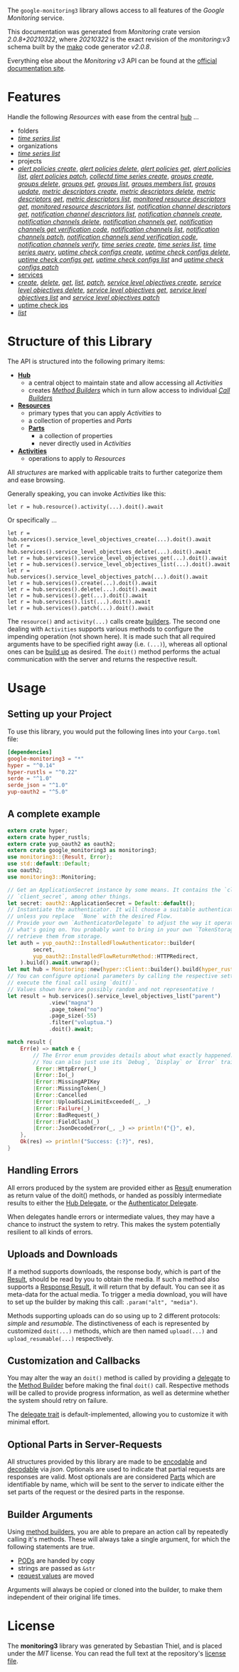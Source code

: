 <!---
DO NOT EDIT !
This file was generated automatically from 'src/mako/api/README.md.mako'
DO NOT EDIT !
-->
The `google-monitoring3` library allows access to all features of the *Google Monitoring* service.

This documentation was generated from *Monitoring* crate version *2.0.8+20210322*, where *20210322* is the exact revision of the *monitoring:v3* schema built by the [mako](http://www.makotemplates.org/) code generator *v2.0.8*.

Everything else about the *Monitoring* *v3* API can be found at the
[official documentation site](https://cloud.google.com/monitoring/api/).
# Features

Handle the following *Resources* with ease from the central [hub](https://docs.rs/google-monitoring3/2.0.8+20210322/google_monitoring3/Monitoring) ... 

* folders
 * [*time series list*](https://docs.rs/google-monitoring3/2.0.8+20210322/google_monitoring3/api::FolderTimeSeryListCall)
* organizations
 * [*time series list*](https://docs.rs/google-monitoring3/2.0.8+20210322/google_monitoring3/api::OrganizationTimeSeryListCall)
* projects
 * [*alert policies create*](https://docs.rs/google-monitoring3/2.0.8+20210322/google_monitoring3/api::ProjectAlertPolicyCreateCall), [*alert policies delete*](https://docs.rs/google-monitoring3/2.0.8+20210322/google_monitoring3/api::ProjectAlertPolicyDeleteCall), [*alert policies get*](https://docs.rs/google-monitoring3/2.0.8+20210322/google_monitoring3/api::ProjectAlertPolicyGetCall), [*alert policies list*](https://docs.rs/google-monitoring3/2.0.8+20210322/google_monitoring3/api::ProjectAlertPolicyListCall), [*alert policies patch*](https://docs.rs/google-monitoring3/2.0.8+20210322/google_monitoring3/api::ProjectAlertPolicyPatchCall), [*collectd time series create*](https://docs.rs/google-monitoring3/2.0.8+20210322/google_monitoring3/api::ProjectCollectdTimeSeryCreateCall), [*groups create*](https://docs.rs/google-monitoring3/2.0.8+20210322/google_monitoring3/api::ProjectGroupCreateCall), [*groups delete*](https://docs.rs/google-monitoring3/2.0.8+20210322/google_monitoring3/api::ProjectGroupDeleteCall), [*groups get*](https://docs.rs/google-monitoring3/2.0.8+20210322/google_monitoring3/api::ProjectGroupGetCall), [*groups list*](https://docs.rs/google-monitoring3/2.0.8+20210322/google_monitoring3/api::ProjectGroupListCall), [*groups members list*](https://docs.rs/google-monitoring3/2.0.8+20210322/google_monitoring3/api::ProjectGroupMemberListCall), [*groups update*](https://docs.rs/google-monitoring3/2.0.8+20210322/google_monitoring3/api::ProjectGroupUpdateCall), [*metric descriptors create*](https://docs.rs/google-monitoring3/2.0.8+20210322/google_monitoring3/api::ProjectMetricDescriptorCreateCall), [*metric descriptors delete*](https://docs.rs/google-monitoring3/2.0.8+20210322/google_monitoring3/api::ProjectMetricDescriptorDeleteCall), [*metric descriptors get*](https://docs.rs/google-monitoring3/2.0.8+20210322/google_monitoring3/api::ProjectMetricDescriptorGetCall), [*metric descriptors list*](https://docs.rs/google-monitoring3/2.0.8+20210322/google_monitoring3/api::ProjectMetricDescriptorListCall), [*monitored resource descriptors get*](https://docs.rs/google-monitoring3/2.0.8+20210322/google_monitoring3/api::ProjectMonitoredResourceDescriptorGetCall), [*monitored resource descriptors list*](https://docs.rs/google-monitoring3/2.0.8+20210322/google_monitoring3/api::ProjectMonitoredResourceDescriptorListCall), [*notification channel descriptors get*](https://docs.rs/google-monitoring3/2.0.8+20210322/google_monitoring3/api::ProjectNotificationChannelDescriptorGetCall), [*notification channel descriptors list*](https://docs.rs/google-monitoring3/2.0.8+20210322/google_monitoring3/api::ProjectNotificationChannelDescriptorListCall), [*notification channels create*](https://docs.rs/google-monitoring3/2.0.8+20210322/google_monitoring3/api::ProjectNotificationChannelCreateCall), [*notification channels delete*](https://docs.rs/google-monitoring3/2.0.8+20210322/google_monitoring3/api::ProjectNotificationChannelDeleteCall), [*notification channels get*](https://docs.rs/google-monitoring3/2.0.8+20210322/google_monitoring3/api::ProjectNotificationChannelGetCall), [*notification channels get verification code*](https://docs.rs/google-monitoring3/2.0.8+20210322/google_monitoring3/api::ProjectNotificationChannelGetVerificationCodeCall), [*notification channels list*](https://docs.rs/google-monitoring3/2.0.8+20210322/google_monitoring3/api::ProjectNotificationChannelListCall), [*notification channels patch*](https://docs.rs/google-monitoring3/2.0.8+20210322/google_monitoring3/api::ProjectNotificationChannelPatchCall), [*notification channels send verification code*](https://docs.rs/google-monitoring3/2.0.8+20210322/google_monitoring3/api::ProjectNotificationChannelSendVerificationCodeCall), [*notification channels verify*](https://docs.rs/google-monitoring3/2.0.8+20210322/google_monitoring3/api::ProjectNotificationChannelVerifyCall), [*time series create*](https://docs.rs/google-monitoring3/2.0.8+20210322/google_monitoring3/api::ProjectTimeSeryCreateCall), [*time series list*](https://docs.rs/google-monitoring3/2.0.8+20210322/google_monitoring3/api::ProjectTimeSeryListCall), [*time series query*](https://docs.rs/google-monitoring3/2.0.8+20210322/google_monitoring3/api::ProjectTimeSeryQueryCall), [*uptime check configs create*](https://docs.rs/google-monitoring3/2.0.8+20210322/google_monitoring3/api::ProjectUptimeCheckConfigCreateCall), [*uptime check configs delete*](https://docs.rs/google-monitoring3/2.0.8+20210322/google_monitoring3/api::ProjectUptimeCheckConfigDeleteCall), [*uptime check configs get*](https://docs.rs/google-monitoring3/2.0.8+20210322/google_monitoring3/api::ProjectUptimeCheckConfigGetCall), [*uptime check configs list*](https://docs.rs/google-monitoring3/2.0.8+20210322/google_monitoring3/api::ProjectUptimeCheckConfigListCall) and [*uptime check configs patch*](https://docs.rs/google-monitoring3/2.0.8+20210322/google_monitoring3/api::ProjectUptimeCheckConfigPatchCall)
* [services](https://docs.rs/google-monitoring3/2.0.8+20210322/google_monitoring3/api::Service)
 * [*create*](https://docs.rs/google-monitoring3/2.0.8+20210322/google_monitoring3/api::ServiceCreateCall), [*delete*](https://docs.rs/google-monitoring3/2.0.8+20210322/google_monitoring3/api::ServiceDeleteCall), [*get*](https://docs.rs/google-monitoring3/2.0.8+20210322/google_monitoring3/api::ServiceGetCall), [*list*](https://docs.rs/google-monitoring3/2.0.8+20210322/google_monitoring3/api::ServiceListCall), [*patch*](https://docs.rs/google-monitoring3/2.0.8+20210322/google_monitoring3/api::ServicePatchCall), [*service level objectives create*](https://docs.rs/google-monitoring3/2.0.8+20210322/google_monitoring3/api::ServiceServiceLevelObjectiveCreateCall), [*service level objectives delete*](https://docs.rs/google-monitoring3/2.0.8+20210322/google_monitoring3/api::ServiceServiceLevelObjectiveDeleteCall), [*service level objectives get*](https://docs.rs/google-monitoring3/2.0.8+20210322/google_monitoring3/api::ServiceServiceLevelObjectiveGetCall), [*service level objectives list*](https://docs.rs/google-monitoring3/2.0.8+20210322/google_monitoring3/api::ServiceServiceLevelObjectiveListCall) and [*service level objectives patch*](https://docs.rs/google-monitoring3/2.0.8+20210322/google_monitoring3/api::ServiceServiceLevelObjectivePatchCall)
* [uptime check ips](https://docs.rs/google-monitoring3/2.0.8+20210322/google_monitoring3/api::UptimeCheckIp)
 * [*list*](https://docs.rs/google-monitoring3/2.0.8+20210322/google_monitoring3/api::UptimeCheckIpListCall)




# Structure of this Library

The API is structured into the following primary items:

* **[Hub](https://docs.rs/google-monitoring3/2.0.8+20210322/google_monitoring3/Monitoring)**
    * a central object to maintain state and allow accessing all *Activities*
    * creates [*Method Builders*](https://docs.rs/google-monitoring3/2.0.8+20210322/google_monitoring3/client::MethodsBuilder) which in turn
      allow access to individual [*Call Builders*](https://docs.rs/google-monitoring3/2.0.8+20210322/google_monitoring3/client::CallBuilder)
* **[Resources](https://docs.rs/google-monitoring3/2.0.8+20210322/google_monitoring3/client::Resource)**
    * primary types that you can apply *Activities* to
    * a collection of properties and *Parts*
    * **[Parts](https://docs.rs/google-monitoring3/2.0.8+20210322/google_monitoring3/client::Part)**
        * a collection of properties
        * never directly used in *Activities*
* **[Activities](https://docs.rs/google-monitoring3/2.0.8+20210322/google_monitoring3/client::CallBuilder)**
    * operations to apply to *Resources*

All *structures* are marked with applicable traits to further categorize them and ease browsing.

Generally speaking, you can invoke *Activities* like this:

```Rust,ignore
let r = hub.resource().activity(...).doit().await
```

Or specifically ...

```ignore
let r = hub.services().service_level_objectives_create(...).doit().await
let r = hub.services().service_level_objectives_delete(...).doit().await
let r = hub.services().service_level_objectives_get(...).doit().await
let r = hub.services().service_level_objectives_list(...).doit().await
let r = hub.services().service_level_objectives_patch(...).doit().await
let r = hub.services().create(...).doit().await
let r = hub.services().delete(...).doit().await
let r = hub.services().get(...).doit().await
let r = hub.services().list(...).doit().await
let r = hub.services().patch(...).doit().await
```

The `resource()` and `activity(...)` calls create [builders][builder-pattern]. The second one dealing with `Activities` 
supports various methods to configure the impending operation (not shown here). It is made such that all required arguments have to be 
specified right away (i.e. `(...)`), whereas all optional ones can be [build up][builder-pattern] as desired.
The `doit()` method performs the actual communication with the server and returns the respective result.

# Usage

## Setting up your Project

To use this library, you would put the following lines into your `Cargo.toml` file:

```toml
[dependencies]
google-monitoring3 = "*"
hyper = "^0.14"
hyper-rustls = "^0.22"
serde = "^1.0"
serde_json = "^1.0"
yup-oauth2 = "^5.0"
```

## A complete example

```Rust
extern crate hyper;
extern crate hyper_rustls;
extern crate yup_oauth2 as oauth2;
extern crate google_monitoring3 as monitoring3;
use monitoring3::{Result, Error};
use std::default::Default;
use oauth2;
use monitoring3::Monitoring;

// Get an ApplicationSecret instance by some means. It contains the `client_id` and 
// `client_secret`, among other things.
let secret: oauth2::ApplicationSecret = Default::default();
// Instantiate the authenticator. It will choose a suitable authentication flow for you, 
// unless you replace  `None` with the desired Flow.
// Provide your own `AuthenticatorDelegate` to adjust the way it operates and get feedback about 
// what's going on. You probably want to bring in your own `TokenStorage` to persist tokens and
// retrieve them from storage.
let auth = yup_oauth2::InstalledFlowAuthenticator::builder(
        secret,
        yup_oauth2::InstalledFlowReturnMethod::HTTPRedirect,
    ).build().await.unwrap();
let mut hub = Monitoring::new(hyper::Client::builder().build(hyper_rustls::HttpsConnector::with_native_roots()), auth);
// You can configure optional parameters by calling the respective setters at will, and
// execute the final call using `doit()`.
// Values shown here are possibly random and not representative !
let result = hub.services().service_level_objectives_list("parent")
             .view("magna")
             .page_token("no")
             .page_size(-55)
             .filter("voluptua.")
             .doit().await;

match result {
    Err(e) => match e {
        // The Error enum provides details about what exactly happened.
        // You can also just use its `Debug`, `Display` or `Error` traits
         Error::HttpError(_)
        |Error::Io(_)
        |Error::MissingAPIKey
        |Error::MissingToken(_)
        |Error::Cancelled
        |Error::UploadSizeLimitExceeded(_, _)
        |Error::Failure(_)
        |Error::BadRequest(_)
        |Error::FieldClash(_)
        |Error::JsonDecodeError(_, _) => println!("{}", e),
    },
    Ok(res) => println!("Success: {:?}", res),
}

```
## Handling Errors

All errors produced by the system are provided either as [Result](https://docs.rs/google-monitoring3/2.0.8+20210322/google_monitoring3/client::Result) enumeration as return value of
the doit() methods, or handed as possibly intermediate results to either the 
[Hub Delegate](https://docs.rs/google-monitoring3/2.0.8+20210322/google_monitoring3/client::Delegate), or the [Authenticator Delegate](https://docs.rs/yup-oauth2/*/yup_oauth2/trait.AuthenticatorDelegate.html).

When delegates handle errors or intermediate values, they may have a chance to instruct the system to retry. This 
makes the system potentially resilient to all kinds of errors.

## Uploads and Downloads
If a method supports downloads, the response body, which is part of the [Result](https://docs.rs/google-monitoring3/2.0.8+20210322/google_monitoring3/client::Result), should be
read by you to obtain the media.
If such a method also supports a [Response Result](https://docs.rs/google-monitoring3/2.0.8+20210322/google_monitoring3/client::ResponseResult), it will return that by default.
You can see it as meta-data for the actual media. To trigger a media download, you will have to set up the builder by making
this call: `.param("alt", "media")`.

Methods supporting uploads can do so using up to 2 different protocols: 
*simple* and *resumable*. The distinctiveness of each is represented by customized 
`doit(...)` methods, which are then named `upload(...)` and `upload_resumable(...)` respectively.

## Customization and Callbacks

You may alter the way an `doit()` method is called by providing a [delegate](https://docs.rs/google-monitoring3/2.0.8+20210322/google_monitoring3/client::Delegate) to the 
[Method Builder](https://docs.rs/google-monitoring3/2.0.8+20210322/google_monitoring3/client::CallBuilder) before making the final `doit()` call. 
Respective methods will be called to provide progress information, as well as determine whether the system should 
retry on failure.

The [delegate trait](https://docs.rs/google-monitoring3/2.0.8+20210322/google_monitoring3/client::Delegate) is default-implemented, allowing you to customize it with minimal effort.

## Optional Parts in Server-Requests

All structures provided by this library are made to be [encodable](https://docs.rs/google-monitoring3/2.0.8+20210322/google_monitoring3/client::RequestValue) and 
[decodable](https://docs.rs/google-monitoring3/2.0.8+20210322/google_monitoring3/client::ResponseResult) via *json*. Optionals are used to indicate that partial requests are responses 
are valid.
Most optionals are are considered [Parts](https://docs.rs/google-monitoring3/2.0.8+20210322/google_monitoring3/client::Part) which are identifiable by name, which will be sent to 
the server to indicate either the set parts of the request or the desired parts in the response.

## Builder Arguments

Using [method builders](https://docs.rs/google-monitoring3/2.0.8+20210322/google_monitoring3/client::CallBuilder), you are able to prepare an action call by repeatedly calling it's methods.
These will always take a single argument, for which the following statements are true.

* [PODs][wiki-pod] are handed by copy
* strings are passed as `&str`
* [request values](https://docs.rs/google-monitoring3/2.0.8+20210322/google_monitoring3/client::RequestValue) are moved

Arguments will always be copied or cloned into the builder, to make them independent of their original life times.

[wiki-pod]: http://en.wikipedia.org/wiki/Plain_old_data_structure
[builder-pattern]: http://en.wikipedia.org/wiki/Builder_pattern
[google-go-api]: https://github.com/google/google-api-go-client

# License
The **monitoring3** library was generated by Sebastian Thiel, and is placed 
under the *MIT* license.
You can read the full text at the repository's [license file][repo-license].

[repo-license]: https://github.com/Byron/google-apis-rsblob/main/LICENSE.md
